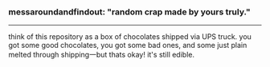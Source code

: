 <section id="intro">
  <h3>messaroundandfindout: "random crap made by yours truly."</h3>
  <hr>
  <p>think of this repository as a box of chocolates shipped via UPS truck. you got some good chocolates, you got some bad ones, and some just plain melted through shipping一but thats okay! it's still edible.</p>
</section>
